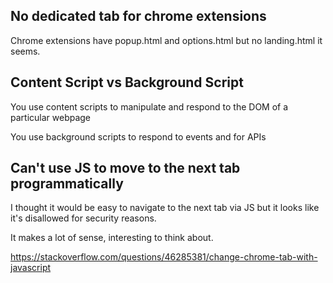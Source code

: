 ## No dedicated tab for chrome extensions

Chrome extensions have popup.html and options.html but no landing.html it seems.

## Content Script vs Background Script

You use content scripts to manipulate and respond to the DOM of a particular webpage

You use background scripts to respond to events and for APIs

## Can't use JS to move to the next tab programmatically

I thought it would be easy to navigate to the next tab via JS but it looks like it's disallowed for security reasons.

It makes a lot of sense, interesting to think about.

https://stackoverflow.com/questions/46285381/change-chrome-tab-with-javascript